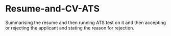 # Resume-and-CV-ATS
Summarising the resume and then running ATS test on it and then accepting or rejecting the applicant and stating the reason for rejection.
